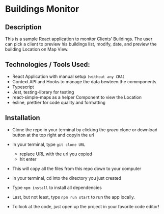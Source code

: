 # Buildings Monitor

## Description

This is a sample React application to monitor Clients' Buildings. The user can pick a client to preview his buildings list, modify, date, and preview the building Location on Map View.

## Technologies / Tools Used: 
- React Application with manual setup ```(without any CRA)```
- Context API and Hooks to manage the data bewteen the commponents
- Typescript
- Jest, testing-library for testing
- react-simple-maps as a helper Component to view the Location
- esline, prettier for code quality and formatting
 

## Installation
- Clone the repo in your terminal by clicking the _green_ clone or download button at the top right and copyin the url
- In your terminal, type ```git clone URL```
  - replace URL with the url you copied
  - hit enter
- This will copy all the files from this repo down to your computer
- In your terminal, cd into the directory you just created
- Type ```npm install``` to install all dependencies
- Last, but not least, type ```npm run start``` to run the app locally.

- To look at the code, just open up the project in your favorite code editor!


